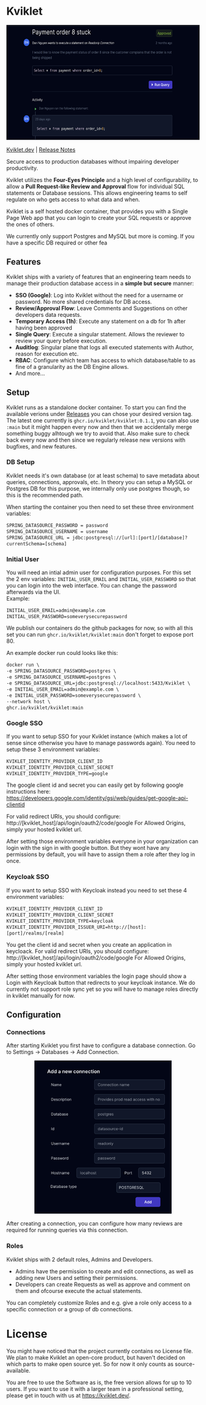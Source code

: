 # Kviklet

<p align="center">
<img src="https://github.com/kviklet/kviklet/raw/main/images/ExecutedRequest.png" height="300px">
</p>

[Kviklet.dev](https://kviklet.dev) | [Release Notes](https://github.com/kviklet/kviklet/releases)

Secure access to production databases without impairing developer productivity.

Kviklet utilizes the **Four-Eyes Principle** and a high level of configurability, to allow a **Pull Request-like Review and Approval** flow for individual SQL statements or Database sessions. This allows engineering teams to self regulate on who gets access to what data and when.

Kviklet is a self hosted docker container, that provides you with a Single Page Web app that you can login to create your SQL requests or approve the ones of others.

We currently only support Postgres and MySQL but more is coming. If you have a specific DB required or other fea

## Features

Kviklet ships with a variety of features that an engineering team needs to manage their production database access in a **simple but secure** manner:

- **SSO (Google)**: Log into Kviklet without the need for a username or password. No more shared credentials for DB access.
- **Review/Approval Flow**: Leave Comments and Suggestions on other developers data requests.
- **Temporary Access (1h)**: Execute any statement on a db for 1h after having been approved
- **Single Query**: Execute a singular statement. Allows the reviewer to review your query before execution.
- **Auditlog**: Singular plane that logs all executed statements with Author, reason for execution etc.
- **RBAC**: Configure which team has access to which database/table to as fine of a granularity as the DB Engine allows.
- And more...

## Setup

Kviklet runs as a standalone docker container.
To start you can find the available verions under [Releases](https://github.com/kviklet/kviklet/releases) you can chose your desired version tag. The latest one currently is `ghcr.io/kviklet/kviklet:0.1.1`, you can also use `:main` but it might happen every now and then that we accidentally merge something buggy alhtough we try to avoid that. Also make sure to check back every now and then since we regularly release new versions with bugfixes, and new features.

### DB Setup

Kviklet needs it's own database (or at least schema) to save metadata about queries, connections, approvals, etc.
In theory you can setup a MySQL or Postgres DB for this purpose, we internally only use postgres though, so this is the recommended path.

When starting the container you then need to set these three environment variables:

```
SPRING_DATASOURCE_PASSWORD = password
SPRING_DATASOURCE_USERNAME = username
SPRING_DATASOURCE_URL = jdbc:postgresql://[url]:[port]/[database]?currentSchema=[schema]
```

### Initial User

You will need an intial admin user for configuration purposes. For this set the 2 env variables:
`INITIAL_USER_EMAIL` and `INITIAL_USER_PASSWORD` so that you can login into the web interface. You can change the password afterwards via the UI.  
Example:

```
INITIAL_USER_EMAIL=admin@example.com
INITIAL_USER_PASSWORD=someverysecurepassword
```

We publish our containers do the github packages for now, so with all this set you can run `ghcr.io/kviklet/kviklet:main` don't forget to expose port 80.

An example docker run could looks like this:

```
docker run \
-e SPRING_DATASOURCE_PASSWORD=postgres \
-e SPRING_DATASOURCE_USERNAME=postgres \
-e SPRING_DATASOURCE_URL=jdbc:postgresql://localhost:5433/Kviklet \
-e INITIAL_USER_EMAIL=admin@example.com \
-e INITIAL_USER_PASSWORD=someverysecurepassword \
--network host \
ghcr.io/kviklet/kviklet:main
```

### Google SSO

If you want to setup SSO for your Kviklet instance (which makes a lot of sense since otherwise you have to manage passwords again).
You need to setup these 3 environment variables:

```
KVIKLET_IDENTITY_PROVIDER_CLIENT_ID
KVIKLET_IDENTITY_PROVIDER_CLIENT_SECRET
KVIKLET_IDENTITY_PROVIDER_TYPE=google
```

The google client id and secret you can easily get by following google instructions here:
https://developers.google.com/identity/gsi/web/guides/get-google-api-clientid

For valid redirect URIs, you should configure: http://[kviklet_host]/api/login/oauth2/code/google
For Allowed Origins, simply your hosted kviklet url.

After setting those environment variables everyone in your organization can login with the sign in with google button. But they wont have any permissions by default, you will have to assign them a role after they log in once.

### Keycloak SSO

If you want to setup SSO with Keycloak instead you need to set these 4 environment variables:

```
KVIKLET_IDENTITY_PROVIDER_CLIENT_ID
KVIKLET_IDENTITY_PROVIDER_CLIENT_SECRET
KVIKLET_IDENTITY_PROVIDER_TYPE=keycloak
KVIKLET_IDENTITY_PROVIDER_ISSUER_URI=http://[host]:[port]/realms/[realm]
```

You get the client id and secret when you create an application in keycloack.
For valid redirect URIs, you should configure: http://[kviklet_host]/api/login/oauth2/code/google
For Allowed Origins, simply your hosted kviklet url.

After setting those environment variables the login page should show a Login with Keycloak button that redirects to your keycloak instance. We do currently not support role sync yet so you will have to manage roles directly in kviklet manually for now.

## Configuration

### Connections

After starting Kviklet you first have to configure a database connection. Go to Settings -> Databases -> Add Connection.

<p align="center">
<img src="https://github.com/kviklet/kviklet/raw/main/images/AddConnectionForm.png" height="400px">
</p>

After creating a connection, you can configure how many reviews are required for running queries via this connection.

### Roles

Kviklet ships with 2 default roles, Admins and Developers.

- Admins have the permission to create and edit connections, as well as adding new Users and setting their permissions.
- Developers can create Requests as well as approve and comment on them and ofcourse execute the actual statements.

You can completely customize Roles and e.g. give a role only access to a specific connection or a group of db connections.

# License

You might have noticed that the project currently contains no License file. We plan to make Kviklet an open-core product, but haven't decided on which parts to make open source yet. So for now it only counts as source-available.

You are free to use the Software as is, the free version allows for up to 10 users. If you want to use it with a larger team in a professional setting, please get in touch with us at https://kviklet.dev/.
